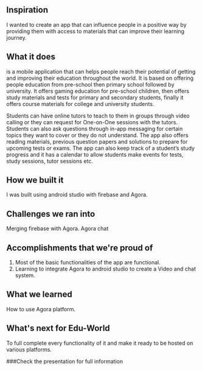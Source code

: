 ## Inspiration
I wanted to create an app that can influence people in a positive way by providing them with access to materials that can improve their learning journey.

## What it does
is a mobile application that can helps people reach their potential of getting 
and improving their education throughout the world. It is based on offering people education from 
pre-school then primary school followed by university. It offers gaming education for pre-school 
children, then offers study materials and tests for primary and secondary students, finally it offers 
course materials for college and university students. 

Students can have online tutors to teach to them in groups through video calling or they can request for 
One-on-One sessions with the tutors. Students can also ask questions through in-app messaging for
certain topics they want to cover or they do not understand. The app also offers reading materials, 
previous question papers and solutions to prepare for upcoming tests or exams. The app can also keep
track of a student’s study progress and it has a calendar to allow students make events for tests, 
study sessions, tutor sessions etc.

## How we built it
I was built using android studio with firebase and Agora.

## Challenges we ran into
Merging firebase with Agora.
Agora chat 

## Accomplishments that we're proud of
1. Most of the basic functionalities of the app are functional. 
2. Learning to integrate Agora to android studio to create a Video and chat system.

## What we learned
How to use  Agora platform.

## What's next for Edu-World
To full complete every functionality of it and make it ready to be hosted on various platforms. 

###Check the presentation for full information 
